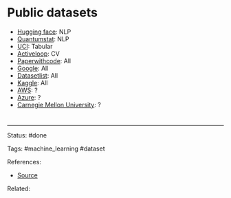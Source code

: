 # Public datasets

- [Hugging face](https://huggingface.co/datasets): NLP
- [Quantumstat](https://datasets.quantumstat.com/): NLP
- [UCI](http://archive.ics.uci.edu/ml/datasets.php): Tabular
- [Activeloop](https://app.activeloop.ai/datasets): CV
- [Paperwithcode](https://paperswithcode.com/datasets): All
- [Google](https://datasetsearch.research.google.com/): All
- [Datasetlist](https://www.datasetlist.com/): All
- [Kaggle](https://www.kaggle.com/datasets): All
- [AWS](https://registry.opendata.aws/): ?
- [Azure](https://docs.microsoft.com/en-us/azure/azure-sql/public-data-sets): ?
- [Carnegie Mellon University](https://guides.library.cmu.edu/az.php): ?



# 

---
Status: #done

Tags: #machine_learning #dataset

References:
- [Source](https://twitter.com/amitness/status/1373545043617673220?s=1001)

Related:
